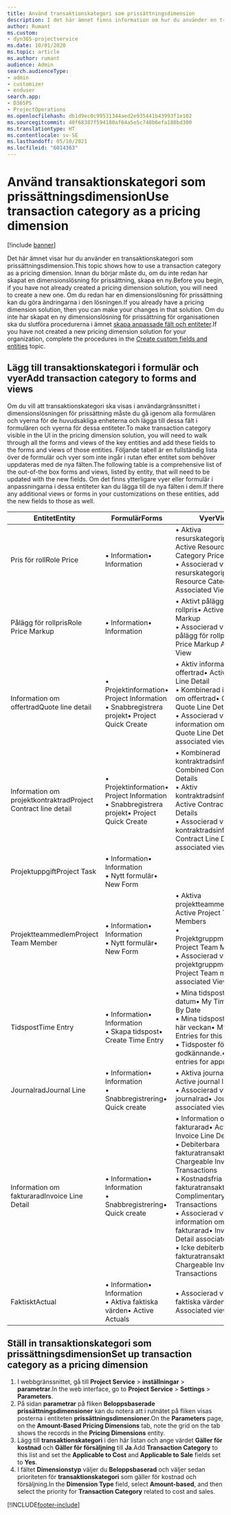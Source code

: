 ```yaml
---
title: Använd transaktionskategori som prissättningsdimension
description: I det här ämnet finns information om hur du använder en transaktionskategori som prissättningsdimension.
author: Rumant
ms.custom:
- dyn365-projectservice
ms.date: 10/01/2020
ms.topic: article
ms.author: rumant
audience: Admin
search.audienceType:
- admin
- customizer
- enduser
search.app:
- D365PS
- ProjectOperations
ms.openlocfilehash: db1d9ec0c99531344aed2e935441b43993f1e102
ms.sourcegitcommit: 40f68387f594180af64a5e5c748b6efa188bd300
ms.translationtype: HT
ms.contentlocale: sv-SE
ms.lasthandoff: 05/10/2021
ms.locfileid: "6014363"
---
```

# <a name="use-transaction-category-as-a-pricing-dimension"></a><span data-ttu-id="3552d-103">Använd transaktionskategori som prissättningsdimension</span><span class="sxs-lookup"><span data-stu-id="3552d-103">Use transaction category as a pricing dimension</span></span>

[!include [banner](../includes/psa-now-project-operations.md)]

<span data-ttu-id="3552d-104">Det här ämnet visar hur du använder en transaktionskategori som prissättningsdimension.</span><span class="sxs-lookup"><span data-stu-id="3552d-104">This topic shows how to use a transaction category as a pricing dimension.</span></span> <span data-ttu-id="3552d-105">Innan du börjar måste du, om du inte redan har skapat en dimensionslösning för prissättning, skapa en ny.</span><span class="sxs-lookup"><span data-stu-id="3552d-105">Before you begin, if you have not already created a pricing dimension solution, you will need to create a new one.</span></span> <span data-ttu-id="3552d-106">Om du redan har en dimensionslösning för prissättning kan du göra ändringarna i den lösningen.</span><span class="sxs-lookup"><span data-stu-id="3552d-106">If you already have a pricing dimension solution, then you can make your changes in that solution.</span></span> <span data-ttu-id="3552d-107">Om du inte har skapat en ny dimensionslösning för prissättning för organisationen ska du slutföra procedurerna i ämnet [skapa anpassade fält och entiteter](create-custom-fields-entities.md).</span><span class="sxs-lookup"><span data-stu-id="3552d-107">If you have not created a new pricing dimension solution for your organization, complete the procedures in the [Create custom fields and entities](create-custom-fields-entities.md) topic.</span></span>

## <a name="add-transaction-category-to-forms-and-views"></a><span data-ttu-id="3552d-108">Lägg till transaktionskategori i formulär och vyer</span><span class="sxs-lookup"><span data-stu-id="3552d-108">Add transaction category to forms and views</span></span>
<span data-ttu-id="3552d-109">Om du vill att transaktionskategori ska visas i användargränssnittet i dimensionslösningen för prissättning måste du gå igenom alla formulären och vyerna för de huvudsakliga enheterna och lägga till dessa fält i formulären och vyerna för dessa entiteter.</span><span class="sxs-lookup"><span data-stu-id="3552d-109">To make transaction category visible in the UI in the pricing dimension solution, you will need to walk through all the forms and views of the key entities and add these fields to the forms and views of those entities.</span></span>
<span data-ttu-id="3552d-110">Följande tabell är en fullständig lista över de formulär och vyer som inte ingår i rutan efter entitet som behöver uppdateras med de nya fälten.</span><span class="sxs-lookup"><span data-stu-id="3552d-110">The following table is a comprehensive list of the out-of-the box forms and views, listed by entity, that will need to be updated with the new fields.</span></span> <span data-ttu-id="3552d-111">Om det finns ytterligare vyer eller formulär i anpassningarna i dessa entiteter kan du lägga till de nya fälten i dem.</span><span class="sxs-lookup"><span data-stu-id="3552d-111">If there any additional views or forms in your customizations on these entities, add the new fields to those as well.</span></span>

|  <span data-ttu-id="3552d-112">Entitet</span><span class="sxs-lookup"><span data-stu-id="3552d-112">Entity</span></span>        | <span data-ttu-id="3552d-113">Formulär</span><span class="sxs-lookup"><span data-stu-id="3552d-113">Forms</span></span>     |<span data-ttu-id="3552d-114">Vyer</span><span class="sxs-lookup"><span data-stu-id="3552d-114">Views</span></span>        |
| ------------------------------|---------------------------------|----------------------------------|
|  <span data-ttu-id="3552d-115">Pris för roll</span><span class="sxs-lookup"><span data-stu-id="3552d-115">Role Price</span></span>|<span data-ttu-id="3552d-116">• Information</span><span class="sxs-lookup"><span data-stu-id="3552d-116">• Information</span></span> |<span data-ttu-id="3552d-117">• Aktiva resurskategoripriser</span><span class="sxs-lookup"><span data-stu-id="3552d-117">• Active Resource Category Prices</span></span><br> <span data-ttu-id="3552d-118">• Associerad vy för resurskategoripris</span><span class="sxs-lookup"><span data-stu-id="3552d-118">• Resource Category Price Associated View</span></span>|
|  <span data-ttu-id="3552d-119">Pålägg för rollpris</span><span class="sxs-lookup"><span data-stu-id="3552d-119">Role Price Markup</span></span>|<span data-ttu-id="3552d-120">• Information</span><span class="sxs-lookup"><span data-stu-id="3552d-120">• Information</span></span>|<span data-ttu-id="3552d-121">• Aktivt pålägg för rollpris</span><span class="sxs-lookup"><span data-stu-id="3552d-121">• Active Role Price Markup</span></span><br><span data-ttu-id="3552d-122">• Associerad vy för pålägg för rollpris</span><span class="sxs-lookup"><span data-stu-id="3552d-122">• Role Price Markup Associated View</span></span>|
|  <span data-ttu-id="3552d-123">Information om offertrad</span><span class="sxs-lookup"><span data-stu-id="3552d-123">Quote line detail</span></span>|<span data-ttu-id="3552d-124">• Projektinformation</span><span class="sxs-lookup"><span data-stu-id="3552d-124">• Project Information</span></span><br><span data-ttu-id="3552d-125">• Snabbregistrera projekt</span><span class="sxs-lookup"><span data-stu-id="3552d-125">• Project Quick Create</span></span>|<span data-ttu-id="3552d-126">• Aktiv information om offertrad</span><span class="sxs-lookup"><span data-stu-id="3552d-126">• Active Quote Line Detail</span></span><br><span data-ttu-id="3552d-127">• Kombinerad information om offertrad</span><span class="sxs-lookup"><span data-stu-id="3552d-127">• Combined Quote Line Details</span></span><br><span data-ttu-id="3552d-128">• Associerad vy för information om offertrad</span><span class="sxs-lookup"><span data-stu-id="3552d-128">• Quote Line Detail associated view</span></span>|
|  <span data-ttu-id="3552d-129">Information om projektkontraktrad</span><span class="sxs-lookup"><span data-stu-id="3552d-129">Project Contract line detail</span></span>|<span data-ttu-id="3552d-130">• Projektinformation</span><span class="sxs-lookup"><span data-stu-id="3552d-130">• Project Information</span></span><br><span data-ttu-id="3552d-131">• Snabbregistrera projekt</span><span class="sxs-lookup"><span data-stu-id="3552d-131">• Project Quick Create</span></span>|<span data-ttu-id="3552d-132">• Kombinerad kontraktradsinformation</span><span class="sxs-lookup"><span data-stu-id="3552d-132">• Combined Contract line Details</span></span><br><span data-ttu-id="3552d-133">• Aktiv kontraktradsinformation</span><span class="sxs-lookup"><span data-stu-id="3552d-133">• Active Contract Line Details</span></span><br><span data-ttu-id="3552d-134">• Associerad vy för kontraktradsinformation</span><span class="sxs-lookup"><span data-stu-id="3552d-134">• Contract Line Detail associated view</span></span>|
|  <span data-ttu-id="3552d-135">Projektuppgift</span><span class="sxs-lookup"><span data-stu-id="3552d-135">Project Task</span></span>|<span data-ttu-id="3552d-136">• Information</span><span class="sxs-lookup"><span data-stu-id="3552d-136">• Information</span></span><br><span data-ttu-id="3552d-137">• Nytt formulär</span><span class="sxs-lookup"><span data-stu-id="3552d-137">• New Form</span></span>||
|  <span data-ttu-id="3552d-138">Projektteammedlem</span><span class="sxs-lookup"><span data-stu-id="3552d-138">Project Team Member</span></span>|<span data-ttu-id="3552d-139">• Information</span><span class="sxs-lookup"><span data-stu-id="3552d-139">• Information</span></span><br><span data-ttu-id="3552d-140">• Nytt formulär</span><span class="sxs-lookup"><span data-stu-id="3552d-140">• New Form</span></span>|<span data-ttu-id="3552d-141">• Aktiva projektteammedlemmar</span><span class="sxs-lookup"><span data-stu-id="3552d-141">• Active Project Team Members</span></span><br><span data-ttu-id="3552d-142">• Projektgruppmedlemmar</span><span class="sxs-lookup"><span data-stu-id="3552d-142">• Project Team Members</span></span><br><span data-ttu-id="3552d-143">• Associerad vy för projektgruppmedlemmar</span><span class="sxs-lookup"><span data-stu-id="3552d-143">• Project Team members associated View</span></span>|
|  <span data-ttu-id="3552d-144">Tidspost</span><span class="sxs-lookup"><span data-stu-id="3552d-144">Time Entry</span></span>|<span data-ttu-id="3552d-145">• Information</span><span class="sxs-lookup"><span data-stu-id="3552d-145">• Information</span></span><br><span data-ttu-id="3552d-146">• Skapa tidspost</span><span class="sxs-lookup"><span data-stu-id="3552d-146">• Create Time Entry</span></span>|<span data-ttu-id="3552d-147">• Mina tidsposter efter datum</span><span class="sxs-lookup"><span data-stu-id="3552d-147">• My Time Entries By Date</span></span><br><span data-ttu-id="3552d-148">• Mina tidsposter för den här veckan</span><span class="sxs-lookup"><span data-stu-id="3552d-148">• My time Entries for this week</span></span><br><span data-ttu-id="3552d-149">• Tidsposter för godkännande.</span><span class="sxs-lookup"><span data-stu-id="3552d-149">• Time entries for approval</span></span>|
|  <span data-ttu-id="3552d-150">Journalrad</span><span class="sxs-lookup"><span data-stu-id="3552d-150">Journal Line</span></span>|<span data-ttu-id="3552d-151">• Information</span><span class="sxs-lookup"><span data-stu-id="3552d-151">• Information</span></span><br><span data-ttu-id="3552d-152">• Snabbregistrering</span><span class="sxs-lookup"><span data-stu-id="3552d-152">• Quick create</span></span>|<span data-ttu-id="3552d-153">• Aktiva journalrader</span><span class="sxs-lookup"><span data-stu-id="3552d-153">• Active journal lines</span></span><br><span data-ttu-id="3552d-154">• Associerad vy för journalrad</span><span class="sxs-lookup"><span data-stu-id="3552d-154">• Journal Line associated view</span></span>|
|  <span data-ttu-id="3552d-155">Information om fakturarad</span><span class="sxs-lookup"><span data-stu-id="3552d-155">Invoice Line Detail</span></span>|<span data-ttu-id="3552d-156">• Information</span><span class="sxs-lookup"><span data-stu-id="3552d-156">• Information</span></span><br><span data-ttu-id="3552d-157">• Snabbregistrering</span><span class="sxs-lookup"><span data-stu-id="3552d-157">• Quick create</span></span>|<span data-ttu-id="3552d-158">• Information om aktiv fakturarad</span><span class="sxs-lookup"><span data-stu-id="3552d-158">• Active Invoice Line Details</span></span><br><span data-ttu-id="3552d-159">• Debiterbara fakturatransaktioner</span><span class="sxs-lookup"><span data-stu-id="3552d-159">• Chargeable Invoice Transactions</span></span><br><span data-ttu-id="3552d-160">• Kostnadsfria fakturatransaktioner</span><span class="sxs-lookup"><span data-stu-id="3552d-160">• Complimentary Invoice Transactions</span></span><br><span data-ttu-id="3552d-161">• Associerad vy för information om fakturarad</span><span class="sxs-lookup"><span data-stu-id="3552d-161">• Invoice Line Detail associated view</span></span><br><span data-ttu-id="3552d-162">• Icke debiterbar fakturatransaktion</span><span class="sxs-lookup"><span data-stu-id="3552d-162">• Non-Chargeable Invoice Transactions</span></span>|
|  <span data-ttu-id="3552d-163">Faktiskt</span><span class="sxs-lookup"><span data-stu-id="3552d-163">Actual</span></span>|<span data-ttu-id="3552d-164">• Information</span><span class="sxs-lookup"><span data-stu-id="3552d-164">• Information</span></span><br><span data-ttu-id="3552d-165">• Aktiva faktiska värden</span><span class="sxs-lookup"><span data-stu-id="3552d-165">• Active Actuals</span></span>|<span data-ttu-id="3552d-166">• Associerad vy för faktiska värden</span><span class="sxs-lookup"><span data-stu-id="3552d-166">• Actual Associated view</span></span>|

## <a name="set-up-transaction-category-as-a-pricing-dimension"></a><span data-ttu-id="3552d-167">Ställ in transaktionskategori som prissättningsdimension</span><span class="sxs-lookup"><span data-stu-id="3552d-167">Set up transaction category as a pricing dimension</span></span>

1. <span data-ttu-id="3552d-168">I webbgränssnittet, gå till **Project Service** > **inställningar** > **parametrar**.</span><span class="sxs-lookup"><span data-stu-id="3552d-168">In the web interface, go to **Project Service** > **Settings** > **Parameters**.</span></span> 
2. <span data-ttu-id="3552d-169">På sidan **parametrar** på fliken **Beloppsbaserade prissättningsdimensioner** kan du notera att i rutnätet på fliken visas posterna i entiteten **prissättningsdimensioner**.</span><span class="sxs-lookup"><span data-stu-id="3552d-169">On the **Parameters** page, on the **Amount-Based Pricing Dimensions** tab, note the grid on the tab shows the records in the **Pricing Dimensions** entity.</span></span>
3. <span data-ttu-id="3552d-170">Lägg till **transaktionskategori** i den här listan och ange värdet **Gäller för kostnad** och **Gäller för försäljning** till **Ja**.</span><span class="sxs-lookup"><span data-stu-id="3552d-170">Add **Transaction Category** to this list and set the **Applicable to Cost** and **Applicable to Sale** fields set to **Yes**.</span></span>
4. <span data-ttu-id="3552d-171">I fältet **Dimensionstyp** väljer du **Beloppsbaserad** och väljer sedan prioriteten för **transaktionskategori** som gäller för kostnad och försäljning.</span><span class="sxs-lookup"><span data-stu-id="3552d-171">In the **Dimension Type** field, select **Amount-based**, and then select the priority for **Transaction Category** related to cost and sales.</span></span>


[!INCLUDE[footer-include](../includes/footer-banner.md)]
